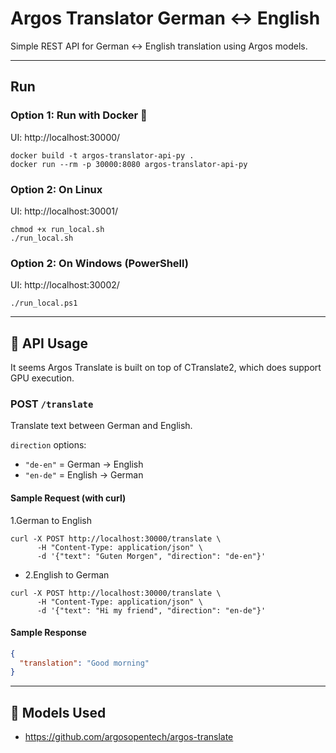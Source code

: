 # Argos Translator German ↔ English

Simple REST API for German ↔ English translation using Argos models.

---

## Run

### Option 1: Run with Docker 🐳

UI: http://localhost:30000/

```shell
docker build -t argos-translator-api-py .
docker run --rm -p 30000:8080 argos-translator-api-py 
```

### Option 2: On Linux

UI: http://localhost:30001/

```shell
chmod +x run_local.sh
./run_local.sh
```

### Option 2: On Windows (PowerShell)

UI: http://localhost:30002/

```shell
./run_local.ps1
```

---

## 🔁 API Usage

It seems Argos Translate is built on top of CTranslate2, which does support GPU execution.

### POST `/translate`

Translate text between German and English.

`direction` options:

- `"de-en"` = German → English
- `"en-de"` = English → German

#### Sample Request (with curl)

1.German to English

```shell
curl -X POST http://localhost:30000/translate \
      -H "Content-Type: application/json" \
      -d '{"text": "Guten Morgen", "direction": "de-en"}'
```

- 2.English to German

```shell
curl -X POST http://localhost:30000/translate \
      -H "Content-Type: application/json" \
      -d '{"text": "Hi my friend", "direction": "en-de"}'
```

#### Sample Response

```json
{
  "translation": "Good morning"
}
```

---

## 🧩 Models Used

- https://github.com/argosopentech/argos-translate



